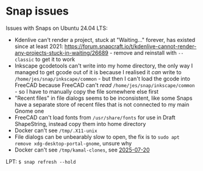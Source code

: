 # Snap issues

Issues with Snaps on Ubuntu 24.04 LTS:

 * Kdenlive can't render a project, stuck at "Waiting..." forever, has existed since at least 2021: https://forum.snapcraft.io/t/kdenlive-cannot-render-any-projects-stuck-in-waiting/26689 - remove and reinstall with `--classic` to get it to work
 * Inkscape gcodetools can't write into my home directory, the only way I managed to get gcode out of it is because I realised it *can* write to `/home/jes/snap/inkscape/common` - but then I can't load the gcode into FreeCAD because FreeCAD can't *read* `/home/jes/snap/inkscape/common` - so I have to manually copy the file somewhere else first
 * "Recent files" in file dialogs seems to be inconsistent, like some Snaps have a separate store of recent files that is not connected to my main Gnome one
 * FreeCAD can't load fonts from `/usr/share/fonts` for use in Draft ShapeString, instead copy them into home directory
 * Docker can't see `/tmp/.X11-unix`
 * File dialogs can be unbearably slow to open, the fix is to `sudo apt remove xdg-desktop-portal-gnome`, unsure why
 * Docker can't see `/tmp/kamal-clones`, see [2025-07-20](20250720.md)

LPT: `$ snap refresh --hold`
